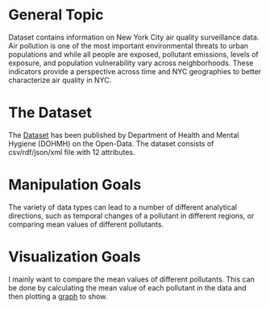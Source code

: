 # General Topic

Dataset contains information on New York City air quality surveillance
data. Air pollution is one of the most important environmental threats
to urban populations and while all people are exposed, pollutant
emissions, levels of exposure, and population vulnerability vary across
neighborhoods. These indicators provide a perspective across time and
NYC geographies to better characterize air quality in NYC.

# The Dataset

The
[Dataset](https://catalog.data.gov/dataset/air-quality/resource/f3ed1638-92da-4f88-bb6b-7d3940514574)
has been published by Department of Health and Mental Hygiene (DOHMH) on
the Open-Data. The dataset consists of csv/rdf/json/xml file with 12
attributes.

# Manipulation Goals

The variety of data types can lead to a number of different analytical
directions, such as temporal changes of a pollutant in different
regions, or comparing mean values of different pollutants.

# Visualization Goals

I mainly want to compare the mean values of different pollutants. This
can be done by calculating the mean value of each pollutant in the data
and then plotting a [graph](~/Projects/Yue_Z9/description.jpg) to show.
